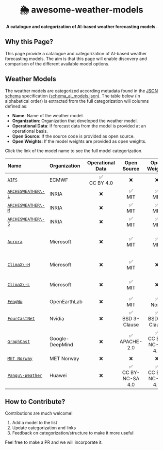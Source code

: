 <h1 align="center">
    🌦️ awesome-weather-models
    <br>
</h1>

<p align="center">
    <strong>A catalogue and categorization of AI-based weather forecasting models. 
   </strong>
</p>

## Why this Page?
This page provide a catalogue and categorization of AI-based weather forecasting models. The aim is that this page will enable discovery and comparison of the different available model options. 

## Weather Models
The weather models are categorized according metadata found in the [JSON schema](https://json-schema.org/) specification ([schema_ai_models.json](https://github.com/rebase-energy/awesome-weather-models/blob/main/schema_ai_models.json)). The table below (in alphabetical order) is extracted from the full categorization will columns defined as: 

* **Name**: Name of the weather model. 
* **Organization**: Organization that developed the weather model. 
* **Operational Data**: If forecast data from the model is provided at an operational basis.
* **Open Source**: If the source code is provided as open source. 
* **Open Weights**: If the model weights are provided as open weights. 

Click the link of the model name to see the full model categorization. 

| Name | Organization | Operational Data | Open Source | Open Weights | Links |
| :--- | :--- | :---: | :---: | :---: | :---: |
|[`AIFS`](L2-L27)|ECMWF|✅ <br> CC BY 4.0|❌|❌|[[paper]](https://arxiv.org/abs/2406.01465), [[access]](https://www.ecmwf.int/en/forecasts/dataset/aifs-machine-learning-data)|
|[`ARCHESWEATHER\-L`](L29-L55)|INRIA|❌|✅ <br> MIT|✅ <br> MIT|[[code]](https://github.com/gcouairon/ArchesWeather), [[paper]](https://arxiv.org/abs/2405.14527)|
|[`ARCHESWEATHER\-M`](L57-L83)|INRIA|❌|✅ <br> MIT|✅ <br> MIT|[[code]](https://github.com/gcouairon/ArchesWeather), [[paper]](https://arxiv.org/abs/2405.14527)|
|[`ARCHESWEATHER\-S`](L85-L111)|INRIA|❌|✅ <br> MIT|✅ <br> MIT|[[code]](https://github.com/gcouairon/ArchesWeather), [[paper]](https://arxiv.org/abs/2405.14527)|
|[`Aurora`](L113-L141)|Microsoft|❌|✅ <br> MIT|✅ <br> MIT|[[code]](https://github.com/microsoft/aurora), [[paper]](https://arxiv.org/abs/2405.13063), [[docs]](https://microsoft.github.io/aurora/intro.html), [[pypi]](https://pypi.org/project/microsoft-aurora/)|
|[`ClimaX\-H`](L143-L169)|Microsoft|❌|✅ <br> MIT|❌|[[code]](https://github.com/microsoft/ClimaX), [[paper]](https://arxiv.org/abs/2301.10343), [[docs]](https://microsoft.github.io/climax/intro.html)|
|[`ClimaX\-L`](L171-L197)|Microsoft|❌|✅ <br> MIT|❌|[[code]](https://github.com/microsoft/ClimaX), [[paper]](https://arxiv.org/abs/2301.10343), [[docs]](https://microsoft.github.io/climax/intro.html)|
|[`FengWu`](L199-L225)|OpenEarthLab|❌|✅ <br> MIT|✅ <br> None|[[code]](https://github.com/OpenEarthLab/FengWu), [[paper]](https://arxiv.org/abs/2304.02948)|
|[`FourCastNet`](L227-L253)|Nvidia|❌|✅ <br> BSD 3-Clause|✅ <br> BSD 3-Clause|[[code]](https://github.com/NVlabs/FourCastNet), [[paper]](https://arxiv.org/abs/2202.11214)|
|[`GraphCast`](L255-L282)|Google-DeepMind|❌|✅ <br> APACHE-2.0|✅ <br> CC BY-NC-SA 4.0|[[code]](https://github.com/deepmind/graphcast), [[paper]](https://arxiv.org/abs/2212.12794), [[blog]](https://deepmind.google/discover/blog/graphcast-ai-model-for-faster-and-more-accurate-global-weather-forecasting/)|
|[`MET Norway`](L284-L307)|MET Norway|❌|❌|❌|[[paper]](https://arxiv.org/abs/2409.02891)|
|[`Pangu\-Weather`](L309-L335)|Huawei|❌|✅ <br> CC BY-NC-SA 4.0|✅ <br> CC BY-NC-SA 4.0|[[code]](https://github.com/198808xc/Pangu-Weather), [[paper]](https://arxiv.org/abs/2211.02556)|

## How to Contribute? 
Contributions are much welcome! 

1) Add a model to the list
2) Update categorization and links
3) Feedback on categorization/structure to make it more useful

Feel free to make a PR and we will incorporate it. 